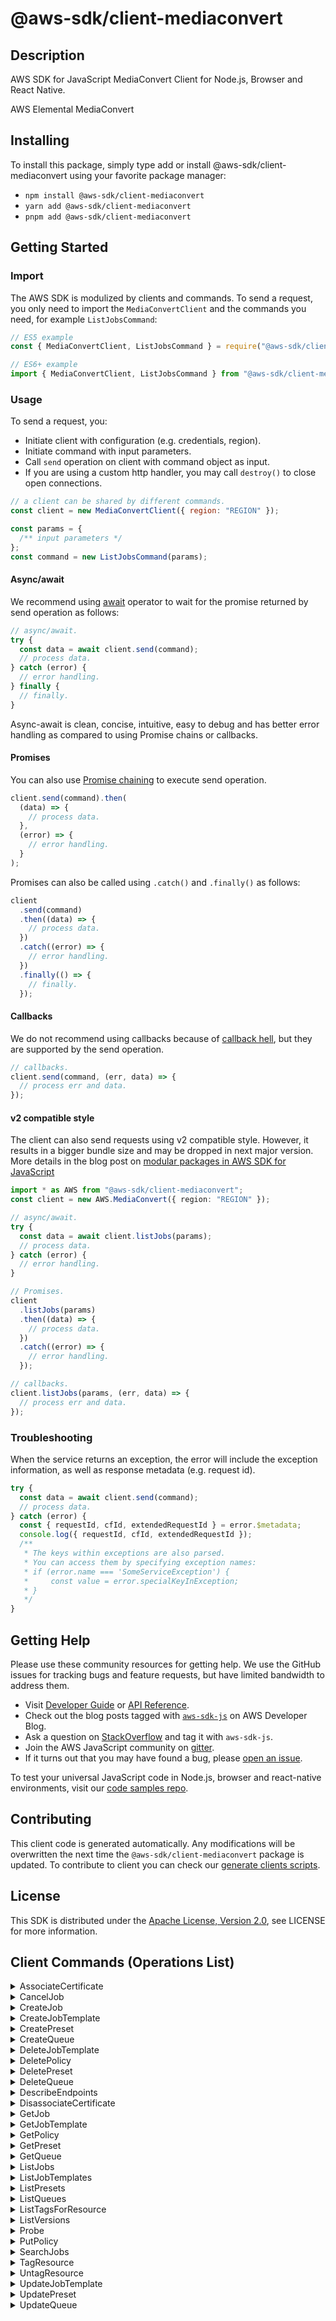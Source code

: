 <!-- generated file, do not edit directly -->

# @aws-sdk/client-mediaconvert

## Description

AWS SDK for JavaScript MediaConvert Client for Node.js, Browser and React Native.

AWS Elemental MediaConvert

## Installing

To install this package, simply type add or install @aws-sdk/client-mediaconvert
using your favorite package manager:

- `npm install @aws-sdk/client-mediaconvert`
- `yarn add @aws-sdk/client-mediaconvert`
- `pnpm add @aws-sdk/client-mediaconvert`

## Getting Started

### Import

The AWS SDK is modulized by clients and commands.
To send a request, you only need to import the `MediaConvertClient` and
the commands you need, for example `ListJobsCommand`:

```js
// ES5 example
const { MediaConvertClient, ListJobsCommand } = require("@aws-sdk/client-mediaconvert");
```

```ts
// ES6+ example
import { MediaConvertClient, ListJobsCommand } from "@aws-sdk/client-mediaconvert";
```

### Usage

To send a request, you:

- Initiate client with configuration (e.g. credentials, region).
- Initiate command with input parameters.
- Call `send` operation on client with command object as input.
- If you are using a custom http handler, you may call `destroy()` to close open connections.

```js
// a client can be shared by different commands.
const client = new MediaConvertClient({ region: "REGION" });

const params = {
  /** input parameters */
};
const command = new ListJobsCommand(params);
```

#### Async/await

We recommend using [await](https://developer.mozilla.org/en-US/docs/Web/JavaScript/Reference/Operators/await)
operator to wait for the promise returned by send operation as follows:

```js
// async/await.
try {
  const data = await client.send(command);
  // process data.
} catch (error) {
  // error handling.
} finally {
  // finally.
}
```

Async-await is clean, concise, intuitive, easy to debug and has better error handling
as compared to using Promise chains or callbacks.

#### Promises

You can also use [Promise chaining](https://developer.mozilla.org/en-US/docs/Web/JavaScript/Guide/Using_promises#chaining)
to execute send operation.

```js
client.send(command).then(
  (data) => {
    // process data.
  },
  (error) => {
    // error handling.
  }
);
```

Promises can also be called using `.catch()` and `.finally()` as follows:

```js
client
  .send(command)
  .then((data) => {
    // process data.
  })
  .catch((error) => {
    // error handling.
  })
  .finally(() => {
    // finally.
  });
```

#### Callbacks

We do not recommend using callbacks because of [callback hell](http://callbackhell.com/),
but they are supported by the send operation.

```js
// callbacks.
client.send(command, (err, data) => {
  // process err and data.
});
```

#### v2 compatible style

The client can also send requests using v2 compatible style.
However, it results in a bigger bundle size and may be dropped in next major version. More details in the blog post
on [modular packages in AWS SDK for JavaScript](https://aws.amazon.com/blogs/developer/modular-packages-in-aws-sdk-for-javascript/)

```ts
import * as AWS from "@aws-sdk/client-mediaconvert";
const client = new AWS.MediaConvert({ region: "REGION" });

// async/await.
try {
  const data = await client.listJobs(params);
  // process data.
} catch (error) {
  // error handling.
}

// Promises.
client
  .listJobs(params)
  .then((data) => {
    // process data.
  })
  .catch((error) => {
    // error handling.
  });

// callbacks.
client.listJobs(params, (err, data) => {
  // process err and data.
});
```

### Troubleshooting

When the service returns an exception, the error will include the exception information,
as well as response metadata (e.g. request id).

```js
try {
  const data = await client.send(command);
  // process data.
} catch (error) {
  const { requestId, cfId, extendedRequestId } = error.$metadata;
  console.log({ requestId, cfId, extendedRequestId });
  /**
   * The keys within exceptions are also parsed.
   * You can access them by specifying exception names:
   * if (error.name === 'SomeServiceException') {
   *     const value = error.specialKeyInException;
   * }
   */
}
```

## Getting Help

Please use these community resources for getting help.
We use the GitHub issues for tracking bugs and feature requests, but have limited bandwidth to address them.

- Visit [Developer Guide](https://docs.aws.amazon.com/sdk-for-javascript/v3/developer-guide/welcome.html)
  or [API Reference](https://docs.aws.amazon.com/AWSJavaScriptSDK/v3/latest/index.html).
- Check out the blog posts tagged with [`aws-sdk-js`](https://aws.amazon.com/blogs/developer/tag/aws-sdk-js/)
  on AWS Developer Blog.
- Ask a question on [StackOverflow](https://stackoverflow.com/questions/tagged/aws-sdk-js) and tag it with `aws-sdk-js`.
- Join the AWS JavaScript community on [gitter](https://gitter.im/aws/aws-sdk-js-v3).
- If it turns out that you may have found a bug, please [open an issue](https://github.com/aws/aws-sdk-js-v3/issues/new/choose).

To test your universal JavaScript code in Node.js, browser and react-native environments,
visit our [code samples repo](https://github.com/aws-samples/aws-sdk-js-tests).

## Contributing

This client code is generated automatically. Any modifications will be overwritten the next time the `@aws-sdk/client-mediaconvert` package is updated.
To contribute to client you can check our [generate clients scripts](https://github.com/aws/aws-sdk-js-v3/tree/main/scripts/generate-clients).

## License

This SDK is distributed under the
[Apache License, Version 2.0](http://www.apache.org/licenses/LICENSE-2.0),
see LICENSE for more information.

## Client Commands (Operations List)

<details>
<summary>
AssociateCertificate
</summary>

[Command API Reference](https://docs.aws.amazon.com/AWSJavaScriptSDK/v3/latest/client/mediaconvert/command/AssociateCertificateCommand/) / [Input](https://docs.aws.amazon.com/AWSJavaScriptSDK/v3/latest/Package/-aws-sdk-client-mediaconvert/Interface/AssociateCertificateCommandInput/) / [Output](https://docs.aws.amazon.com/AWSJavaScriptSDK/v3/latest/Package/-aws-sdk-client-mediaconvert/Interface/AssociateCertificateCommandOutput/)

</details>
<details>
<summary>
CancelJob
</summary>

[Command API Reference](https://docs.aws.amazon.com/AWSJavaScriptSDK/v3/latest/client/mediaconvert/command/CancelJobCommand/) / [Input](https://docs.aws.amazon.com/AWSJavaScriptSDK/v3/latest/Package/-aws-sdk-client-mediaconvert/Interface/CancelJobCommandInput/) / [Output](https://docs.aws.amazon.com/AWSJavaScriptSDK/v3/latest/Package/-aws-sdk-client-mediaconvert/Interface/CancelJobCommandOutput/)

</details>
<details>
<summary>
CreateJob
</summary>

[Command API Reference](https://docs.aws.amazon.com/AWSJavaScriptSDK/v3/latest/client/mediaconvert/command/CreateJobCommand/) / [Input](https://docs.aws.amazon.com/AWSJavaScriptSDK/v3/latest/Package/-aws-sdk-client-mediaconvert/Interface/CreateJobCommandInput/) / [Output](https://docs.aws.amazon.com/AWSJavaScriptSDK/v3/latest/Package/-aws-sdk-client-mediaconvert/Interface/CreateJobCommandOutput/)

</details>
<details>
<summary>
CreateJobTemplate
</summary>

[Command API Reference](https://docs.aws.amazon.com/AWSJavaScriptSDK/v3/latest/client/mediaconvert/command/CreateJobTemplateCommand/) / [Input](https://docs.aws.amazon.com/AWSJavaScriptSDK/v3/latest/Package/-aws-sdk-client-mediaconvert/Interface/CreateJobTemplateCommandInput/) / [Output](https://docs.aws.amazon.com/AWSJavaScriptSDK/v3/latest/Package/-aws-sdk-client-mediaconvert/Interface/CreateJobTemplateCommandOutput/)

</details>
<details>
<summary>
CreatePreset
</summary>

[Command API Reference](https://docs.aws.amazon.com/AWSJavaScriptSDK/v3/latest/client/mediaconvert/command/CreatePresetCommand/) / [Input](https://docs.aws.amazon.com/AWSJavaScriptSDK/v3/latest/Package/-aws-sdk-client-mediaconvert/Interface/CreatePresetCommandInput/) / [Output](https://docs.aws.amazon.com/AWSJavaScriptSDK/v3/latest/Package/-aws-sdk-client-mediaconvert/Interface/CreatePresetCommandOutput/)

</details>
<details>
<summary>
CreateQueue
</summary>

[Command API Reference](https://docs.aws.amazon.com/AWSJavaScriptSDK/v3/latest/client/mediaconvert/command/CreateQueueCommand/) / [Input](https://docs.aws.amazon.com/AWSJavaScriptSDK/v3/latest/Package/-aws-sdk-client-mediaconvert/Interface/CreateQueueCommandInput/) / [Output](https://docs.aws.amazon.com/AWSJavaScriptSDK/v3/latest/Package/-aws-sdk-client-mediaconvert/Interface/CreateQueueCommandOutput/)

</details>
<details>
<summary>
DeleteJobTemplate
</summary>

[Command API Reference](https://docs.aws.amazon.com/AWSJavaScriptSDK/v3/latest/client/mediaconvert/command/DeleteJobTemplateCommand/) / [Input](https://docs.aws.amazon.com/AWSJavaScriptSDK/v3/latest/Package/-aws-sdk-client-mediaconvert/Interface/DeleteJobTemplateCommandInput/) / [Output](https://docs.aws.amazon.com/AWSJavaScriptSDK/v3/latest/Package/-aws-sdk-client-mediaconvert/Interface/DeleteJobTemplateCommandOutput/)

</details>
<details>
<summary>
DeletePolicy
</summary>

[Command API Reference](https://docs.aws.amazon.com/AWSJavaScriptSDK/v3/latest/client/mediaconvert/command/DeletePolicyCommand/) / [Input](https://docs.aws.amazon.com/AWSJavaScriptSDK/v3/latest/Package/-aws-sdk-client-mediaconvert/Interface/DeletePolicyCommandInput/) / [Output](https://docs.aws.amazon.com/AWSJavaScriptSDK/v3/latest/Package/-aws-sdk-client-mediaconvert/Interface/DeletePolicyCommandOutput/)

</details>
<details>
<summary>
DeletePreset
</summary>

[Command API Reference](https://docs.aws.amazon.com/AWSJavaScriptSDK/v3/latest/client/mediaconvert/command/DeletePresetCommand/) / [Input](https://docs.aws.amazon.com/AWSJavaScriptSDK/v3/latest/Package/-aws-sdk-client-mediaconvert/Interface/DeletePresetCommandInput/) / [Output](https://docs.aws.amazon.com/AWSJavaScriptSDK/v3/latest/Package/-aws-sdk-client-mediaconvert/Interface/DeletePresetCommandOutput/)

</details>
<details>
<summary>
DeleteQueue
</summary>

[Command API Reference](https://docs.aws.amazon.com/AWSJavaScriptSDK/v3/latest/client/mediaconvert/command/DeleteQueueCommand/) / [Input](https://docs.aws.amazon.com/AWSJavaScriptSDK/v3/latest/Package/-aws-sdk-client-mediaconvert/Interface/DeleteQueueCommandInput/) / [Output](https://docs.aws.amazon.com/AWSJavaScriptSDK/v3/latest/Package/-aws-sdk-client-mediaconvert/Interface/DeleteQueueCommandOutput/)

</details>
<details>
<summary>
DescribeEndpoints
</summary>

[Command API Reference](https://docs.aws.amazon.com/AWSJavaScriptSDK/v3/latest/client/mediaconvert/command/DescribeEndpointsCommand/) / [Input](https://docs.aws.amazon.com/AWSJavaScriptSDK/v3/latest/Package/-aws-sdk-client-mediaconvert/Interface/DescribeEndpointsCommandInput/) / [Output](https://docs.aws.amazon.com/AWSJavaScriptSDK/v3/latest/Package/-aws-sdk-client-mediaconvert/Interface/DescribeEndpointsCommandOutput/)

</details>
<details>
<summary>
DisassociateCertificate
</summary>

[Command API Reference](https://docs.aws.amazon.com/AWSJavaScriptSDK/v3/latest/client/mediaconvert/command/DisassociateCertificateCommand/) / [Input](https://docs.aws.amazon.com/AWSJavaScriptSDK/v3/latest/Package/-aws-sdk-client-mediaconvert/Interface/DisassociateCertificateCommandInput/) / [Output](https://docs.aws.amazon.com/AWSJavaScriptSDK/v3/latest/Package/-aws-sdk-client-mediaconvert/Interface/DisassociateCertificateCommandOutput/)

</details>
<details>
<summary>
GetJob
</summary>

[Command API Reference](https://docs.aws.amazon.com/AWSJavaScriptSDK/v3/latest/client/mediaconvert/command/GetJobCommand/) / [Input](https://docs.aws.amazon.com/AWSJavaScriptSDK/v3/latest/Package/-aws-sdk-client-mediaconvert/Interface/GetJobCommandInput/) / [Output](https://docs.aws.amazon.com/AWSJavaScriptSDK/v3/latest/Package/-aws-sdk-client-mediaconvert/Interface/GetJobCommandOutput/)

</details>
<details>
<summary>
GetJobTemplate
</summary>

[Command API Reference](https://docs.aws.amazon.com/AWSJavaScriptSDK/v3/latest/client/mediaconvert/command/GetJobTemplateCommand/) / [Input](https://docs.aws.amazon.com/AWSJavaScriptSDK/v3/latest/Package/-aws-sdk-client-mediaconvert/Interface/GetJobTemplateCommandInput/) / [Output](https://docs.aws.amazon.com/AWSJavaScriptSDK/v3/latest/Package/-aws-sdk-client-mediaconvert/Interface/GetJobTemplateCommandOutput/)

</details>
<details>
<summary>
GetPolicy
</summary>

[Command API Reference](https://docs.aws.amazon.com/AWSJavaScriptSDK/v3/latest/client/mediaconvert/command/GetPolicyCommand/) / [Input](https://docs.aws.amazon.com/AWSJavaScriptSDK/v3/latest/Package/-aws-sdk-client-mediaconvert/Interface/GetPolicyCommandInput/) / [Output](https://docs.aws.amazon.com/AWSJavaScriptSDK/v3/latest/Package/-aws-sdk-client-mediaconvert/Interface/GetPolicyCommandOutput/)

</details>
<details>
<summary>
GetPreset
</summary>

[Command API Reference](https://docs.aws.amazon.com/AWSJavaScriptSDK/v3/latest/client/mediaconvert/command/GetPresetCommand/) / [Input](https://docs.aws.amazon.com/AWSJavaScriptSDK/v3/latest/Package/-aws-sdk-client-mediaconvert/Interface/GetPresetCommandInput/) / [Output](https://docs.aws.amazon.com/AWSJavaScriptSDK/v3/latest/Package/-aws-sdk-client-mediaconvert/Interface/GetPresetCommandOutput/)

</details>
<details>
<summary>
GetQueue
</summary>

[Command API Reference](https://docs.aws.amazon.com/AWSJavaScriptSDK/v3/latest/client/mediaconvert/command/GetQueueCommand/) / [Input](https://docs.aws.amazon.com/AWSJavaScriptSDK/v3/latest/Package/-aws-sdk-client-mediaconvert/Interface/GetQueueCommandInput/) / [Output](https://docs.aws.amazon.com/AWSJavaScriptSDK/v3/latest/Package/-aws-sdk-client-mediaconvert/Interface/GetQueueCommandOutput/)

</details>
<details>
<summary>
ListJobs
</summary>

[Command API Reference](https://docs.aws.amazon.com/AWSJavaScriptSDK/v3/latest/client/mediaconvert/command/ListJobsCommand/) / [Input](https://docs.aws.amazon.com/AWSJavaScriptSDK/v3/latest/Package/-aws-sdk-client-mediaconvert/Interface/ListJobsCommandInput/) / [Output](https://docs.aws.amazon.com/AWSJavaScriptSDK/v3/latest/Package/-aws-sdk-client-mediaconvert/Interface/ListJobsCommandOutput/)

</details>
<details>
<summary>
ListJobTemplates
</summary>

[Command API Reference](https://docs.aws.amazon.com/AWSJavaScriptSDK/v3/latest/client/mediaconvert/command/ListJobTemplatesCommand/) / [Input](https://docs.aws.amazon.com/AWSJavaScriptSDK/v3/latest/Package/-aws-sdk-client-mediaconvert/Interface/ListJobTemplatesCommandInput/) / [Output](https://docs.aws.amazon.com/AWSJavaScriptSDK/v3/latest/Package/-aws-sdk-client-mediaconvert/Interface/ListJobTemplatesCommandOutput/)

</details>
<details>
<summary>
ListPresets
</summary>

[Command API Reference](https://docs.aws.amazon.com/AWSJavaScriptSDK/v3/latest/client/mediaconvert/command/ListPresetsCommand/) / [Input](https://docs.aws.amazon.com/AWSJavaScriptSDK/v3/latest/Package/-aws-sdk-client-mediaconvert/Interface/ListPresetsCommandInput/) / [Output](https://docs.aws.amazon.com/AWSJavaScriptSDK/v3/latest/Package/-aws-sdk-client-mediaconvert/Interface/ListPresetsCommandOutput/)

</details>
<details>
<summary>
ListQueues
</summary>

[Command API Reference](https://docs.aws.amazon.com/AWSJavaScriptSDK/v3/latest/client/mediaconvert/command/ListQueuesCommand/) / [Input](https://docs.aws.amazon.com/AWSJavaScriptSDK/v3/latest/Package/-aws-sdk-client-mediaconvert/Interface/ListQueuesCommandInput/) / [Output](https://docs.aws.amazon.com/AWSJavaScriptSDK/v3/latest/Package/-aws-sdk-client-mediaconvert/Interface/ListQueuesCommandOutput/)

</details>
<details>
<summary>
ListTagsForResource
</summary>

[Command API Reference](https://docs.aws.amazon.com/AWSJavaScriptSDK/v3/latest/client/mediaconvert/command/ListTagsForResourceCommand/) / [Input](https://docs.aws.amazon.com/AWSJavaScriptSDK/v3/latest/Package/-aws-sdk-client-mediaconvert/Interface/ListTagsForResourceCommandInput/) / [Output](https://docs.aws.amazon.com/AWSJavaScriptSDK/v3/latest/Package/-aws-sdk-client-mediaconvert/Interface/ListTagsForResourceCommandOutput/)

</details>
<details>
<summary>
ListVersions
</summary>

[Command API Reference](https://docs.aws.amazon.com/AWSJavaScriptSDK/v3/latest/client/mediaconvert/command/ListVersionsCommand/) / [Input](https://docs.aws.amazon.com/AWSJavaScriptSDK/v3/latest/Package/-aws-sdk-client-mediaconvert/Interface/ListVersionsCommandInput/) / [Output](https://docs.aws.amazon.com/AWSJavaScriptSDK/v3/latest/Package/-aws-sdk-client-mediaconvert/Interface/ListVersionsCommandOutput/)

</details>
<details>
<summary>
Probe
</summary>

[Command API Reference](https://docs.aws.amazon.com/AWSJavaScriptSDK/v3/latest/client/mediaconvert/command/ProbeCommand/) / [Input](https://docs.aws.amazon.com/AWSJavaScriptSDK/v3/latest/Package/-aws-sdk-client-mediaconvert/Interface/ProbeCommandInput/) / [Output](https://docs.aws.amazon.com/AWSJavaScriptSDK/v3/latest/Package/-aws-sdk-client-mediaconvert/Interface/ProbeCommandOutput/)

</details>
<details>
<summary>
PutPolicy
</summary>

[Command API Reference](https://docs.aws.amazon.com/AWSJavaScriptSDK/v3/latest/client/mediaconvert/command/PutPolicyCommand/) / [Input](https://docs.aws.amazon.com/AWSJavaScriptSDK/v3/latest/Package/-aws-sdk-client-mediaconvert/Interface/PutPolicyCommandInput/) / [Output](https://docs.aws.amazon.com/AWSJavaScriptSDK/v3/latest/Package/-aws-sdk-client-mediaconvert/Interface/PutPolicyCommandOutput/)

</details>
<details>
<summary>
SearchJobs
</summary>

[Command API Reference](https://docs.aws.amazon.com/AWSJavaScriptSDK/v3/latest/client/mediaconvert/command/SearchJobsCommand/) / [Input](https://docs.aws.amazon.com/AWSJavaScriptSDK/v3/latest/Package/-aws-sdk-client-mediaconvert/Interface/SearchJobsCommandInput/) / [Output](https://docs.aws.amazon.com/AWSJavaScriptSDK/v3/latest/Package/-aws-sdk-client-mediaconvert/Interface/SearchJobsCommandOutput/)

</details>
<details>
<summary>
TagResource
</summary>

[Command API Reference](https://docs.aws.amazon.com/AWSJavaScriptSDK/v3/latest/client/mediaconvert/command/TagResourceCommand/) / [Input](https://docs.aws.amazon.com/AWSJavaScriptSDK/v3/latest/Package/-aws-sdk-client-mediaconvert/Interface/TagResourceCommandInput/) / [Output](https://docs.aws.amazon.com/AWSJavaScriptSDK/v3/latest/Package/-aws-sdk-client-mediaconvert/Interface/TagResourceCommandOutput/)

</details>
<details>
<summary>
UntagResource
</summary>

[Command API Reference](https://docs.aws.amazon.com/AWSJavaScriptSDK/v3/latest/client/mediaconvert/command/UntagResourceCommand/) / [Input](https://docs.aws.amazon.com/AWSJavaScriptSDK/v3/latest/Package/-aws-sdk-client-mediaconvert/Interface/UntagResourceCommandInput/) / [Output](https://docs.aws.amazon.com/AWSJavaScriptSDK/v3/latest/Package/-aws-sdk-client-mediaconvert/Interface/UntagResourceCommandOutput/)

</details>
<details>
<summary>
UpdateJobTemplate
</summary>

[Command API Reference](https://docs.aws.amazon.com/AWSJavaScriptSDK/v3/latest/client/mediaconvert/command/UpdateJobTemplateCommand/) / [Input](https://docs.aws.amazon.com/AWSJavaScriptSDK/v3/latest/Package/-aws-sdk-client-mediaconvert/Interface/UpdateJobTemplateCommandInput/) / [Output](https://docs.aws.amazon.com/AWSJavaScriptSDK/v3/latest/Package/-aws-sdk-client-mediaconvert/Interface/UpdateJobTemplateCommandOutput/)

</details>
<details>
<summary>
UpdatePreset
</summary>

[Command API Reference](https://docs.aws.amazon.com/AWSJavaScriptSDK/v3/latest/client/mediaconvert/command/UpdatePresetCommand/) / [Input](https://docs.aws.amazon.com/AWSJavaScriptSDK/v3/latest/Package/-aws-sdk-client-mediaconvert/Interface/UpdatePresetCommandInput/) / [Output](https://docs.aws.amazon.com/AWSJavaScriptSDK/v3/latest/Package/-aws-sdk-client-mediaconvert/Interface/UpdatePresetCommandOutput/)

</details>
<details>
<summary>
UpdateQueue
</summary>

[Command API Reference](https://docs.aws.amazon.com/AWSJavaScriptSDK/v3/latest/client/mediaconvert/command/UpdateQueueCommand/) / [Input](https://docs.aws.amazon.com/AWSJavaScriptSDK/v3/latest/Package/-aws-sdk-client-mediaconvert/Interface/UpdateQueueCommandInput/) / [Output](https://docs.aws.amazon.com/AWSJavaScriptSDK/v3/latest/Package/-aws-sdk-client-mediaconvert/Interface/UpdateQueueCommandOutput/)

</details>
